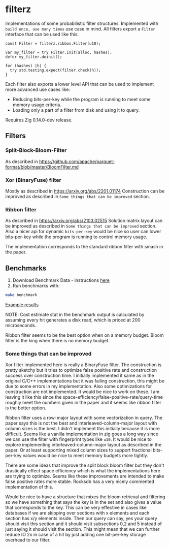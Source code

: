 # filterz

Implementations of some probabilistic filter structures. Implemented with `build once, use many times` use case in mind.
All filters export a `Filter` interface that can be used like this:

```zig
const Filter = filterz.ribbon.Filter(u10);

var my_filter = try Filter.init(alloc, hashes);
defer my_filter.deinit();

for (hashes) |h| {
  try std.testing.expect(filter.check(h));
} 
```

Each filter also exports a lower level API that can be used to implement more advanced use cases like:
- Reducing bits-per-key while the program is running to meet some memory usage criteria.
- Loading only a part of a filter from disk and using it to query.

Requires Zig 0.14.0-dev release.

## Filters

### Split-Block-Bloom-Filter

As described in https://github.com/apache/parquet-format/blob/master/BloomFilter.md

### Xor (BinaryFuse) filter

Mostly as described in https://arxiv.org/abs/2201.01174
Construction can be improved as described in `Some things that can be improved` section.

### Ribbon filter 

As described in https://arxiv.org/abs/2103.02515
Solution matrix layout can be improved as described in `Some things that can be improved` section.
Also a nicer api for dynamic `bits-per-key` would be nice so user can lower bits-per-key while the program is running to control memory usage.

The implementation corresponds to the standard ribbon filter with smash in the paper.

## Benchmarks

1. Download Benchmark Data - instructions [here](bench-data/README.md)
2. Run benchmarks with:
```bash
make benchmark
```

[Example results](./bench_result_low_hit.txt)

NOTE: Cost estimate stat in the benchmark output is calculated by assuming every hit generates a disk read, which is priced at 200 microseconds.

Ribbon filter seems to be the best option when on a memory budget. Bloom filter is the king when there is no memory budget.

### Some things that can be improved

Xor filter implemented here is really a BinaryFuse filter. The construction is pretty sketchy but it tries to optimize false positive rate and construction success over construction time.
I initially implemented it same as in the original C/C++ implementations but it was failing construction, this might be due to some errors in my implementation. Also some optimizations for construction are not implemented. It would be nice to work on these.
I am leaving it like this since the space-efficiency/false-positive-rate/query-time roughly meet the numbers given in the paper and it seems like ribbon filter is the better option.

Ribbon filter uses a row-major layout with some vectorization in query. The paper says this is not the best and interleaved-column-major layout with column sizes is the best. I didn't implement this initially because it is more difficult.
Seems like a vanilla implementation in zig goes a long way since we can use the filter with fingerprint types like `u10`. It would be nice to explore implementing interleaved-column-major layout as described in the paper. Or at least supporting mixed column sizes
 to support fractional bits-per-key values would be nice to meet memory budgets more tightly.

There are some ideas that improve the split block bloom filter but they don't drastically effect space efficiency which is what the implementations here are trying to optimize. Seems like these improvements are intended to make false positive rates more stable.
Rocksdb has a very nicely commented implementation of this.

Would be nice to have a structure that mixes the bloom retrieval and filtering so we have something that says the key is in the set and also gives a value that corresponds to the key. This can be very effective in cases like databases if we are skipping over sections with x elements and each section has x/y elements inside.
Then our query can say, yes your query should visit this section and it should visit subsections 0,2 and 5 instead of just saying it should visit the section. This might mean that we can further reduce IO 2x in case of a hit by just adding one bit-per-key storage overhead to our filter.
